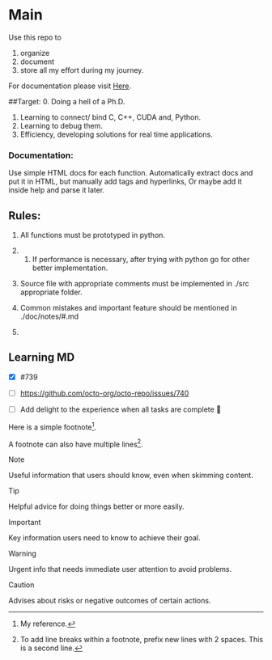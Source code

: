 # Main
Use this repo to 
1. organize 
2. document 
3. store 
all my effort during my journey. 

For documentation please visit [Here](https://yassinriyazi.github.io/Main/).

##Target:
0. Doing a hell of a Ph.D.
1. Learning to connect/ bind C, C++, CUDA and, Python.
2. Learning to debug them.
3. Efficiency, developing solutions for real time applications.

### Documentation:
Use simple HTML docs for each function. 
Automatically extract docs and put it in HTML, but manually add tags and hyperlinks, Or maybe add it inside help and parse it later.


## Rules:
1. All functions must be prototyped in python. 
1. 1. If performance is necessary, after trying with python go for other better implementation.

2. Source file with appropriate comments must be implemented in ./src appropriate folder.

3. Common mistakes and important feature should be mentioned in ./doc/notes/#.md

4. 


## Learning MD

- [x] #739
- [ ] https://github.com/octo-org/octo-repo/issues/740
- [ ] Add delight to the experience when all tasks are complete :tada:



Here is a simple footnote[^1].

A footnote can also have multiple lines[^2].

[^1]: My reference.
[^2]: To add line breaks within a footnote, prefix new lines with 2 spaces.
  This is a second line.


> [!NOTE]
> Useful information that users should know, even when skimming content.

> [!TIP]
> Helpful advice for doing things better or more easily.

> [!IMPORTANT]
> Key information users need to know to achieve their goal.

> [!WARNING]
> Urgent info that needs immediate user attention to avoid problems.

> [!CAUTION]
> Advises about risks or negative outcomes of certain actions.